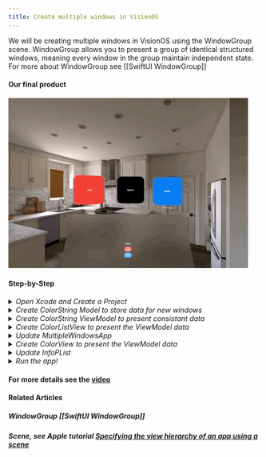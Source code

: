```yaml
---
title: Create multiple windows in VisionOS
---
```


We will be creating multiple windows in VisionOS using the WindowGroup scene. WindowGroup allows you to present a group of identical structured windows, meaning every window in the group maintain independent state. For more about WindowGroup see [[SwiftUI WindowGroup]]

#### Our final product 
<img src="/assets/SwiftUI_WindowGroup/WindowGroup.gif"/>

#### Step-by-Step
<details>
  <summary><i>Open Xcode and Create a Project</i></summary>
  <img src="/assets/MultipleWindowsVisionOS/CreateNewProject.png"/>
</details>

<details>
  <summary><i>Create ColorString  Model to store data for new windows</i></summary>
  <img src="/assets/MultipleWindowsVisionOS/CreateColorStringModel.png"/>
```  
- line 9 - Import SwiftUI to get access to the struct Color, you will be storing Color into your ColorString object
- line 11 - Conform the ColorString struct to the Identifiable protocol, you will be needing this to allow an array of ColorString to use id for subscript
- line 12 - In order to conform to the Identifiable protocol add an id variable of type UUID
- line 13, 14 - Add string and color vars of String and Color type respectively. We will need those to populate our views with a String and Color. 
- line 16 - Create an init function to initialize the struct with the respective variables.  
```    
</details>

<details>
  <summary><i>Create ColorString  ViewModel to present consistant data</i></summary>
  <img src="/assets/MultipleWindowsVisionOS/CreateColorStringViewModel.png"/>
```
- line 11 - Create a static var stub to hard code data for viewModel. It is generally used for previews.
- line 17 - Populate viewModel with stub data
- line 19 - Create a custom subscript to retrieve values in the viewModel. 
```
</details>

<details>
  <summary><i>Create ColorListView to present the ViewModel data</i></summary>
  <img src="/assets/MultipleWindowsVisionOS/CreateColorListView.png"/>
```
- line 12 - Get the openWindow from the view environment using the keypath \.openWindow. We will be using this to open up new windows
- line 16 - Create a ForEach loop to create the desired buttons needed to open new windows
- line 17 - Set the action of the button to open new window of colorString.id
- line 19 - Label the button with colorString.string
- line 22 - Set the background to colorString.color
- line 23 - Add glass background effect
```
</details>

<details>
  <summary><i>Update MultipleWindowsApp</i></summary>
  <img src="/assets/MultipleWindowsVisionOS/UpdateApp.png"/>
```
- line 12 - Get ColorStringViewModel as source of truth
- line 16 - Create main WindowGroup to display ColorListView on launching app 
- line 20 - Create sub WindowGroups to display each colorString in ColorView
- line 23 - Set the default size of the Window
```
</details> 

<details>
  <summary><i>Create ColorView to present the ViewModel data</i></summary>
  <img src="/assets/MultipleWindowsVisionOS/CreateColorView.png"/>
```
- line 12 - Get ColorStringViewModel as source of truth
- line 13 - Get Binding variable colorStringId from WindowGroup as source of truth
- line 16 - If there is a colorStringId, get the colorString and we can create the ColorView
- line 17 - Instantiate the Text View with colorString.string
- line 18 - Give the Text View a Frame of 300 by 300
- line 19 - Give the Frame a background style with the colorString.color
- line 20 - Enhance the color with glassBackgroundEffect()
```
</details> 

<details>
  <summary><i>Update InfoPList</i></summary>
  <img src="/assets/MultipleWindowsVisionOS/UpdateInfoPList.png"/>
```
- Under Application Scene Manifest, Change the boolean value of Enable Multiple Windows to YES. 
```
</details> 

<details>
  <summary><i>Run the app!</i></summary>
  <img src="/assets/SwiftUI_WindowGroup/WindowGroup.gif"/>
</details> 

#### For more details see the [video](https://youtu.be/IvMpVgMrSwU)

#### Related Articles
##### WindowGroup [[SwiftUI WindowGroup]]
##### Scene, see Apple tutorial [Specifying the view hierarchy of an app using a scene](https://developer.apple.com/tutorials/swiftui-concepts/specifying-the-view-hierarchy-of-an-app-using-a-scene)
